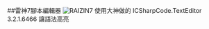 ##雷神7腳本編輯器
![RAIZIN7](https://user-images.githubusercontent.com/80563677/134588985-b4d63774-df54-4a75-8c59-68954ff0f88a.gif)
使用大神做的 ICSharpCode.TextEditor 3.2.1.6466 讓語法高亮
